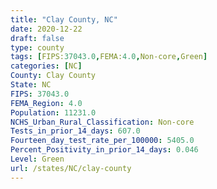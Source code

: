 ```yaml
---
title: "Clay County, NC"
date: 2020-12-22
draft: false
type: county
tags: [FIPS:37043.0,FEMA:4.0,Non-core,Green]
categories: [NC]
County: Clay County
State: NC
FIPS: 37043.0
FEMA_Region: 4.0
Population: 11231.0
NCHS_Urban_Rural_Classification: Non-core
Tests_in_prior_14_days: 607.0
Fourteen_day_test_rate_per_100000: 5405.0
Percent_Positivity_in_prior_14_days: 0.046
Level: Green
url: /states/NC/clay-county
---
```



